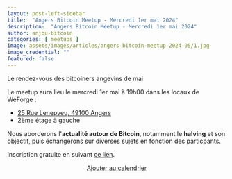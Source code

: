 ```yaml
---
layout: post-left-sidebar
title:  "Angers Bitcoin Meetup - Mercredi 1er mai 2024"
description:  "Angers Bitcoin Meetup - Mercredi 1er mai 2024"
author: anjou-bitcoin
categories: [ meetups ]
image: assets/images/articles/angers-bitcoin-meetup-2024-05/1.jpg
image_credential: ""
featured: false
---
```


Le rendez-vous des bitcoiners angevins de mai 

Le meetup aura lieu le mercredi 1er mai à 19h00 dans les locaux de WeForge : 
- [25 Rue Lenepveu, 49100 Angers](https://www.google.com/maps/place//data=!4m2!3m1!1s0x480878ea21b84b15:0xd2ad8700c613957f?sa=X&ved=1t:8290&ictx=111)
- 2ème étage à gauche

Nous aborderons l'**actualité autour de Bitcoin**, notamment le **halving** et son objectif, puis échangerons sur diverses sujets en fonction des particpants. 

Inscription gratuite en suivant [ce lien](https://www.eventbrite.fr/e/billets-quest-ce-que-le-halving-de-bitcoin-885426523567).

<div style="text-align:center">
    <a class='btn btn-primary' style="box-shadow: none" href="https://sync.infomaniak.com/calendars/AB17877/3bca10b3-4f59-4f76-a4dc-58a9e39ffc91?export">Ajouter au calendrier</a>
</div>

